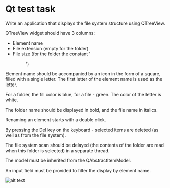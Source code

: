 Qt test task
============

Write an application that displays the file system structure using QTreeView.

QTreeView widget should have 3 columns:
- Element name
- File extension (empty for the folder)
- File size (for the folder the constant '<DIR>')

Element name should be accompanied by an icon in the form of a square, filled with a single letter.
The first letter of the element name is used as the letter.

For a folder, the fill color is blue, for a file - green. The color of the letter is white.

The folder name should be displayed in bold, and the file name in italics.

Renaming an element starts with a double click.

By pressing the Del key on the keyboard - selected items are deleted (as well as from the file system).

The file system scan should be delayed (the contents of the folder are read when this folder is selected) in a separate thread.

The model must be inherited from the QAbstractItemModel.

An input field must be provided to filter the display by element name.


![alt text](https://github.com/maperen/qt_test_task/blob/master/screenshot.png?raw=true)
